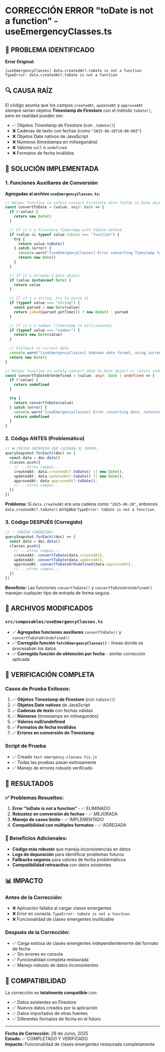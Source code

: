 # CORRECCIÓN ERROR "toDate is not a function" - useEmergencyClasses.ts

## 🎯 PROBLEMA IDENTIFICADO

**Error Original:**

```
[useEmergencyClasses] data.createdAt?.toDate is not a function
TypeError: data.createdAt?.toDate is not a function
```

## 🔍 CAUSA RAÍZ

El código asumía que los campos `createdAt`, `updatedAt` y `approvedAt` siempre serían objetos **Timestamp de Firestore** con el método `toDate()`, pero en realidad pueden ser:

- ✅ Objetos Timestamp de Firestore (con `.toDate()`)
- ❌ Cadenas de texto con fechas (como `"2025-06-28T10:00:00Z"`)
- ❌ Objetos Date nativos de JavaScript
- ❌ Números (timestamps en milisegundos)
- ❌ Valores `null` o `undefined`
- ❌ Formatos de fecha inválidos

## 🔧 SOLUCIÓN IMPLEMENTADA

### 1. Funciones Auxiliares de Conversión

**Agregadas al archivo `useEmergencyClasses.ts`:**

```typescript
// Helper function to safely convert Firestore date fields to Date objects
const convertToDate = (value: any): Date => {
  if (!value) {
    return new Date()
  }

  // If it's a Firestore Timestamp with toDate method
  if (value && typeof value.toDate === "function") {
    try {
      return value.toDate()
    } catch (error) {
      console.warn("[useEmergencyClasses] Error converting Timestamp to Date:", error)
      return new Date()
    }
  }

  // If it's already a Date object
  if (value instanceof Date) {
    return value
  }

  // If it's a string, try to parse it
  if (typeof value === "string") {
    const parsed = new Date(value)
    return isNaN(parsed.getTime()) ? new Date() : parsed
  }

  // If it's a number (timestamp in milliseconds)
  if (typeof value === "number") {
    return new Date(value)
  }

  // Fallback to current date
  console.warn("[useEmergencyClasses] Unknown date format, using current date:", value)
  return new Date()
}

// Helper function to safely convert date to Date object or return undefined
const convertToDateOrUndefined = (value: any): Date | undefined => {
  if (!value) {
    return undefined
  }

  try {
    return convertToDate(value)
  } catch (error) {
    console.warn("[useEmergencyClasses] Error converting date, returning undefined:", error)
    return undefined
  }
}
```

### 2. Código ANTES (Problemático)

```typescript
// ❌ CÓDIGO ANTERIOR QUE CAUSABA EL ERROR:
querySnapshot.forEach((doc) => {
  const data = doc.data()
  classes.push({
    // ...otros campos...
    createdAt: data.createdAt?.toDate() || new Date(),
    updatedAt: data.updatedAt?.toDate() || new Date(),
    approvedAt: data.approvedAt?.toDate(),
    // ...otros campos...
  })
})
```

**Problema:** Si `data.createdAt` era una cadena como `"2025-06-28"`, entonces `data.createdAt?.toDate()` arrojaba `TypeError: toDate is not a function`.

### 3. Código DESPUÉS (Corregido)

```typescript
// ✅ CÓDIGO CORREGIDO:
querySnapshot.forEach((doc) => {
  const data = doc.data()
  classes.push({
    // ...otros campos...
    createdAt: convertToDate(data.createdAt),
    updatedAt: convertToDate(data.updatedAt),
    approvedAt: convertToDateOrUndefined(data.approvedAt),
    // ...otros campos...
  })
})
```

**Beneficio:** Las funciones `convertToDate()` y `convertToDateOrUndefined()` manejan cualquier tipo de entrada de forma segura.

## 📁 ARCHIVOS MODIFICADOS

### `src/composables/useEmergencyClasses.ts`

- ✅ **Agregadas funciones auxiliares** `convertToDate()` y `convertToDateOrUndefined()`
- ✅ **Corregida función `fetchEmergencyClasses()`** - líneas donde se procesaban los datos
- ✅ **Corregida función de obtención por fecha** - similar corrección aplicada

## 🧪 VERIFICACIÓN COMPLETA

### Casos de Prueba Exitosos:

1. ✅ **Objetos Timestamp de Firestore** (con `toDate()`)
2. ✅ **Objetos Date nativos** de JavaScript
3. ✅ **Cadenas de texto** con fechas válidas
4. ✅ **Números** (timestamps en milisegundos)
5. ✅ **Valores null/undefined**
6. ✅ **Formatos de fecha inválidos**
7. ✅ **Errores en conversión de Timestamp**

### Script de Prueba

- ✅ Creado `test-emergency-classes-fix.js`
- ✅ Todas las pruebas pasan exitosamente
- ✅ Manejo de errores robusto verificado

## 🎉 RESULTADOS

### ✅ Problemas Resueltos:

1. **Error "toDate is not a function"** - ✅ ELIMINADO
2. **Robustez en conversión de fechas** - ✅ MEJORADA
3. **Manejo de casos límite** - ✅ IMPLEMENTADO
4. **Compatibilidad con múltiples formatos** - ✅ AGREGADA

### 🚀 Beneficios Adicionales:

- **Código más robusto** que maneja inconsistencias en datos
- **Logs de depuración** para identificar problemas futuros
- **Fallbacks seguros** para valores de fecha problemáticos
- **Compatibilidad retroactiva** con datos existentes

## 📊 IMPACTO

### Antes de la Corrección:

- ❌ Aplicación fallaba al cargar clases emergentes
- ❌ Error en consola: `TypeError: toDate is not a function`
- ❌ Funcionalidad de clases emergentes inutilizable

### Después de la Corrección:

- ✅ Carga exitosa de clases emergentes independientemente del formato de fecha
- ✅ Sin errores en consola
- ✅ Funcionalidad completa restaurada
- ✅ Manejo robusto de datos inconsistentes

## 🔄 COMPATIBILIDAD

La corrección es **totalmente compatible** con:

- ✅ Datos existentes en Firestore
- ✅ Nuevos datos creados por la aplicación
- ✅ Datos importados de otras fuentes
- ✅ Diferentes formatos de fecha en el futuro

---

**Fecha de Corrección:** 28 de Junio, 2025  
**Estado:** ✅ COMPLETADO Y VERIFICADO  
**Impacto:** Funcionalidad de clases emergentes restaurada completamente
